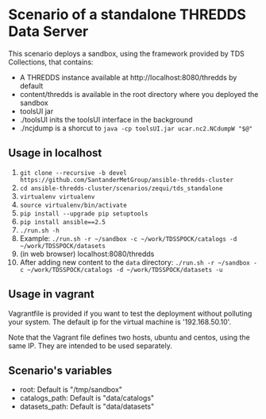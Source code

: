 # Scenario of a standalone THREDDS Data Server

This scenario deploys a sandbox, using the framework provided by TDS Collections, that contains:

- A THREDDS instance available at http://localhost:8080/thredds by default
- content/thredds is available in the root directory where you deployed the sandbox
- toolsUI jar
- ./toolsUI inits the toolsUI interface in the background
- ./ncjdump is a shorcut to `java -cp toolsUI.jar ucar.nc2.NCdumpW "$@"`

## Usage in localhost

1. `git clone --recursive -b devel https://github.com/SantanderMetGroup/ansible-thredds-cluster`
1. `cd ansible-thredds-cluster/scenarios/zequi/tds_standalone`
1. `virtualenv virtualenv`
1. `source virtualenv/bin/activate`
1. `pip install --upgrade pip setuptools`
1. `pip install ansible==2.5`
1. `./run.sh -h`
1. Example: `./run.sh -r ~/sandbox -c ~/work/TDSSPOCK/catalogs -d ~/work/TDSSPOCK/datasets`
1. (in web browser) localhost:8080/thredds
1. After adding new content to the `data` directory: `./run.sh -r ~/sandbox -c ~/work/TDSSPOCK/catalogs -d ~/work/TDSSPOCK/datasets -u`

## Usage in vagrant

Vagrantfile is provided if you want to test the deployment without polluting your system. The default ip for the virtual machine is '192.168.50.10'.

Note that the Vagrant file defines two hosts, ubuntu and centos, using the same IP. They are intended to be used separately.

## Scenario's variables

- root: Default is "/tmp/sandbox"
- catalogs_path: Default is "data/catalogs"
- datasets_path: Default is "data/datasets"
